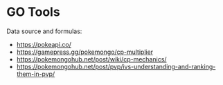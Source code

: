 # GO Tools

Data source and formulas:
- https://pokeapi.co/
- https://gamepress.gg/pokemongo/cp-multiplier
- https://pokemongohub.net/post/wiki/cp-mechanics/
- https://pokemongohub.net/post/pvp/ivs-understanding-and-ranking-them-in-pvp/

